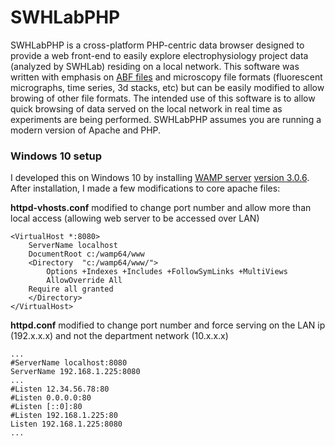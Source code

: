 # SWHLabPHP
SWHLabPHP is a cross-platform PHP-centric data browser designed to provide a web front-end to easily explore electrophysiology project data (analyzed by SWHLab) residing on a local network. This software was written with emphasis on [ABF files](http://mdc.custhelp.com/app/answers/detail/a_id/18881/~/axon%E2%84%A2-pclamp%C2%AE-abf-file-support-pack-download-page) and microscopy file formats (fluorescent micrographs, time series, 3d stacks, etc) but can be easily modified to allow browing of other file formats. The intended use of this software is to allow quick browsing of data served on the local network in real time as experiments are being performed. SWHLabPHP assumes you are running a modern version of Apache and PHP.

### Windows 10 setup
I developed this on Windows 10 by installing [WAMP server](https://sourceforge.net/projects/wampserver/) [version 3.0.6](https://www.google.com/search?q=wampserver3.0.6_x64_apache2.4.23_mysql5.7.14_php5.6.25-7.0.10.exe). After installation, I made a few modifications to core apache files:

**httpd-vhosts.conf** modified to change port number and allow more than local access (allowing web server to be accessed over LAN)

```
<VirtualHost *:8080>
	ServerName localhost
	DocumentRoot c:/wamp64/www
	<Directory  "c:/wamp64/www/">
		Options +Indexes +Includes +FollowSymLinks +MultiViews
		AllowOverride All
    Require all granted
	</Directory>
</VirtualHost>
```

**httpd.conf** modified to change port number and force serving on the LAN ip (192.x.x.x) and not the department network (10.x.x.x)
```
...
#ServerName localhost:8080
ServerName 192.168.1.225:8080
...
#Listen 12.34.56.78:80
#Listen 0.0.0.0:80
#Listen [::0]:80
#Listen 192.168.1.225:80
Listen 192.168.1.225:8080
...
```
